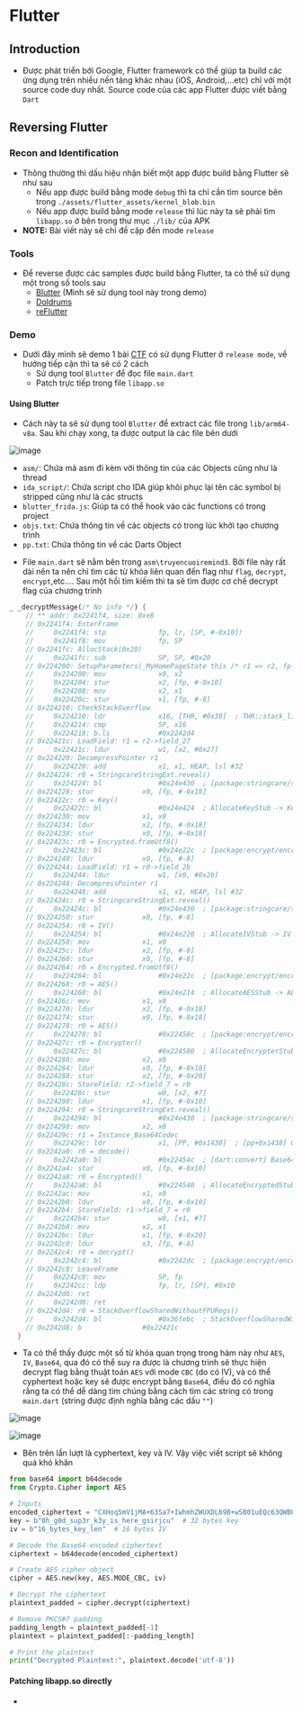 # Flutter
## Introduction
- Được phát triển bởi Google, Flutter framework có thể giúp ta build các ứng dụng trên nhiều nền tảng khác nhau (iOS, Android,...etc) chỉ với một source code duy nhất. Source code của các app Flutter được viết bằng `Dart`
## Reversing Flutter
### Recon and Identification
- Thông thường thì dấu hiệu nhận biết một app được build bằng Flutter sẽ như sau
  + Nếu app được build bằng mode `debug` thì ta chỉ cần tìm source bên trong `./assets/flutter_assets/kernel_blob.bin`
  + Nếu app được build bằng mode `release` thì lúc này ta sẽ phải tìm `libapp.so` ở bên trong thư mục `./lib/` của APK
- **NOTE:** Bài viết này sẽ chỉ đề cập đến mode `release`
### Tools
- Để reverse được các samples được build bằng Flutter, ta có thể sử dụng một trong số tools sau
  + [Blutter](https://github.com/worawit/blutter) (Mình sẽ sử dụng tool này trong demo)
  + [Doldrums](https://github.com/rscloura/Doldrums)
  + [reFlutter](https://github.com/Impact-I/reFlutter)
### Demo
- Dưới đây mình sẽ demo 1 bài [CTF](https://github.com/neziRzz/KCSC_Training/tree/main/Seminar/Demo) có sử dụng Flutter ở `release mode`, về hướng tiếp cận thì ta sẽ có 2 cách
  + Sử dụng tool `Blutter` để đọc file `main.dart`
  + Patch trực tiếp trong file `libapp.so`
#### Using Blutter
- Cách này ta sẽ sử dụng tool `Blutter` để extract các file trong `lib/arm64-v8a`. Sau khi chạy xong, ta được output là các file bên dưới

![image](https://github.com/user-attachments/assets/3e19bd67-3884-4583-88ac-40a0681240d6)

+ `asm/`: Chứa mã asm đi kèm với thông tin của các Objects cũng như là thread
+ `ida_script/`: Chứa script cho IDA giúp khôi phục lại tên các symbol bị stripped cũng như là các structs
+ `blutter_frida.js`: Giúp ta có thể hook vào các functions có trong project
+ `objs.txt`: Chứa thông tin về các objects có trong lúc khởi tạo chương trình
+ `pp.txt`: Chứa thông tin về các Darts Object

- File `main.dart` sẽ nằm bên trong `asm\truyencuoiremind3`. Bởi file này rất dài nên ta nên chỉ tìm các từ khóa liên quan đến flag như `flag`, `decrypt`, `encrypt`,etc.... Sau một hồi tìm kiếm thì ta sẽ tìm được cơ chế decrypt flag của chương trình 
```dart
_ _decryptMessage(/* No info */) {
    // ** addr: 0x2241f4, size: 0xe8
    // 0x2241f4: EnterFrame
    //     0x2241f4: stp             fp, lr, [SP, #-0x10]!
    //     0x2241f8: mov             fp, SP
    // 0x2241fc: AllocStack(0x20)
    //     0x2241fc: sub             SP, SP, #0x20
    // 0x224200: SetupParameters(_MyHomePageState this /* r1 => r2, fp-0x8 */, dynamic _ /* r2 => r0, fp-0x10 */)
    //     0x224200: mov             x0, x2
    //     0x224204: stur            x2, [fp, #-0x10]
    //     0x224208: mov             x2, x1
    //     0x22420c: stur            x1, [fp, #-8]
    // 0x224210: CheckStackOverflow
    //     0x224210: ldr             x16, [THR, #0x38]  ; THR::stack_limit
    //     0x224214: cmp             SP, x16
    //     0x224218: b.ls            #0x2242d4
    // 0x22421c: LoadField: r1 = r2->field_27
    //     0x22421c: ldur            w1, [x2, #0x27]
    // 0x224220: DecompressPointer r1
    //     0x224220: add             x1, x1, HEAP, lsl #32
    // 0x224224: r0 = StringcareStringExt.reveal()
    //     0x224224: bl              #0x24e430  ; [package:stringcare/src/extension/stringcare_ext.dart] ::StringcareStringExt.reveal
    // 0x224228: stur            x0, [fp, #-0x18]
    // 0x22422c: r0 = Key()
    //     0x22422c: bl              #0x24e424  ; AllocateKeyStub -> Key (size=0xc)
    // 0x224230: mov             x1, x0
    // 0x224234: ldur            x2, [fp, #-0x18]
    // 0x224238: stur            x0, [fp, #-0x18]
    // 0x22423c: r0 = Encrypted.fromUtf8()
    //     0x22423c: bl              #0x24e22c  ; [package:encrypt/encrypt.dart] Encrypted::Encrypted.fromUtf8
    // 0x224240: ldur            x0, [fp, #-8]
    // 0x224244: LoadField: r1 = r0->field_2b
    //     0x224244: ldur            w1, [x0, #0x2b]
    // 0x224248: DecompressPointer r1
    //     0x224248: add             x1, x1, HEAP, lsl #32
    // 0x22424c: r0 = StringcareStringExt.reveal()
    //     0x22424c: bl              #0x24e430  ; [package:stringcare/src/extension/stringcare_ext.dart] ::StringcareStringExt.reveal
    // 0x224250: stur            x0, [fp, #-8]
    // 0x224254: r0 = IV()
    //     0x224254: bl              #0x24e220  ; AllocateIVStub -> IV (size=0xc)
    // 0x224258: mov             x1, x0
    // 0x22425c: ldur            x2, [fp, #-8]
    // 0x224260: stur            x0, [fp, #-8]
    // 0x224264: r0 = Encrypted.fromUtf8()
    //     0x224264: bl              #0x24e22c  ; [package:encrypt/encrypt.dart] Encrypted::Encrypted.fromUtf8
    // 0x224268: r0 = AES()
    //     0x224268: bl              #0x24e214  ; AllocateAESStub -> AES (size=0x1c)
    // 0x22426c: mov             x1, x0
    // 0x224270: ldur            x2, [fp, #-0x18]
    // 0x224274: stur            x0, [fp, #-0x18]
    // 0x224278: r0 = AES()
    //     0x224278: bl              #0x22458c  ; [package:encrypt/encrypt.dart] AES::AES
    // 0x22427c: r0 = Encrypter()
    //     0x22427c: bl              #0x224580  ; AllocateEncrypterStub -> Encrypter (size=0xc)
    // 0x224280: mov             x2, x0
    // 0x224284: ldur            x0, [fp, #-0x18]
    // 0x224288: stur            x2, [fp, #-0x20]
    // 0x22428c: StoreField: r2->field_7 = r0
    //     0x22428c: stur            w0, [x2, #7]
    // 0x224290: ldur            x1, [fp, #-0x10]
    // 0x224294: r0 = StringcareStringExt.reveal()
    //     0x224294: bl              #0x24e430  ; [package:stringcare/src/extension/stringcare_ext.dart] ::StringcareStringExt.reveal
    // 0x224298: mov             x2, x0
    // 0x22429c: r1 = Instance_Base64Codec
    //     0x22429c: ldr             x1, [PP, #0x1438]  ; [pp+0x1438] Obj!Base64Codec@42dd11
    // 0x2242a0: r0 = decode()
    //     0x2242a0: bl              #0x22454c  ; [dart:convert] Base64Codec::decode
    // 0x2242a4: stur            x0, [fp, #-0x10]
    // 0x2242a8: r0 = Encrypted()
    //     0x2242a8: bl              #0x224540  ; AllocateEncryptedStub -> Encrypted (size=0xc)
    // 0x2242ac: mov             x1, x0
    // 0x2242b0: ldur            x0, [fp, #-0x10]
    // 0x2242b4: StoreField: r1->field_7 = r0
    //     0x2242b4: stur            w0, [x1, #7]
    // 0x2242b8: mov             x2, x1
    // 0x2242bc: ldur            x1, [fp, #-0x20]
    // 0x2242c0: ldur            x3, [fp, #-8]
    // 0x2242c4: r0 = decrypt()
    //     0x2242c4: bl              #0x2242dc  ; [package:encrypt/encrypt.dart] Encrypter::decrypt
    // 0x2242c8: LeaveFrame
    //     0x2242c8: mov             SP, fp
    //     0x2242cc: ldp             fp, lr, [SP], #0x10
    // 0x2242d0: ret
    //     0x2242d0: ret             
    // 0x2242d4: r0 = StackOverflowSharedWithoutFPURegs()
    //     0x2242d4: bl              #0x36febc  ; StackOverflowSharedWithoutFPURegsStub
    // 0x2242d8: b               #0x22421c
  }
```
- Ta có thể thấy được một số từ khóa quan trọng trong hàm này như `AES`, `IV`, `Base64`, qua đó có thể suy ra được là chương trình sẽ thực hiện decrypt flag bằng thuật toán `AES` với mode `CBC` (do có IV), và có thể cyphertext hoặc key sẽ được encrypt bằng `Base64`, điều đó có nghĩa rằng ta có thể dễ dàng tìm chúng bằng cách tìm các string có trong `main.dart` (string được định nghĩa bằng các dấu `""`)

![image](https://github.com/user-attachments/assets/59d3a29f-2660-4608-913f-048b66c8b03f)

![image](https://github.com/user-attachments/assets/6fbd94f4-25ee-4327-87c6-6bc5f65a97ff)

- Bên trên lần lượt là cyphertext, key và IV. Vậy việc viết script sẽ không quá khó khăn
```python
from base64 import b64decode
from Crypto.Cipher import AES

# Inputs
encoded_ciphertext = "CXHoq5mV1jMA+63Sa7+IwhmhZWUXDL69B+wSB01uEQc63QWB0ZIeOiZtheLJpD0s2sC3s2+9FiWyRA+c1Y+vYw=="
key = b"0h_g0d_sup3r_k3y_is_here_gsirjcu"  # 32 bytes key
iv = b"16_bytes_key_len"  # 16 bytes IV

# Decode the Base64-encoded ciphertext
ciphertext = b64decode(encoded_ciphertext)

# Create AES cipher object
cipher = AES.new(key, AES.MODE_CBC, iv)

# Decrypt the ciphertext
plaintext_padded = cipher.decrypt(ciphertext)

# Remove PKCS#7 padding
padding_length = plaintext_padded[-1]
plaintext = plaintext_padded[:-padding_length]

# Print the plaintext
print("Decrypted Plaintext:", plaintext.decode('utf-8'))

```
#### Patching libapp.so directly
- 
